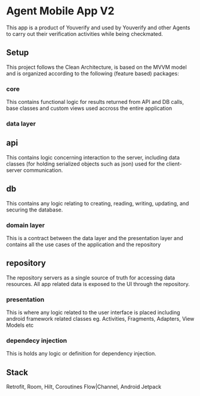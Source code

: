 # Agent Mobile App V2

This app is a product of Youverify and used by Youverify and other Agents to carry out their verification activities while being checkmated.

## Setup
This project follows the Clean Architecture, is based on the MVVM model and is organized according to the following (feature based) packages: 

### core
This contains functional logic for results returned from API and DB calls, base classes and custom views used accross the entire application

### data layer
## api
This contains logic concerning interaction to the server, including data classes (for holding serialized objects such as json) used for the client-server communication. 

## db
This contains any logic relating to creating, reading, writing, updating, and securing the database.

### domain layer
This is a contract between the data layer and the presentation layer and contains all the use cases of the application and the repository

## repository
The repository servers as a single source of truth for accessing data resources. All app related data is exposed to the UI through the repository.

### presentation
This is where any logic related to the user interface is placed including android framework related classes eg. Activities, Fragments, Adapters, View Models etc

### dependecy injection
This is holds any logic or definition for dependency injection.


## Stack
Retrofit, Room, Hilt, Coroutines Flow|Channel, Android Jetpack

